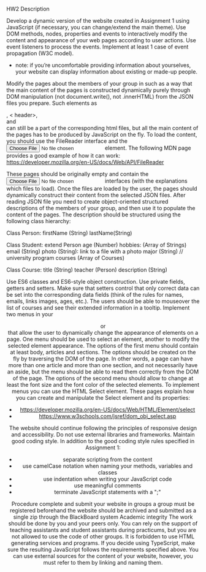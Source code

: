 HW2
Description
 
Develop a dynamic version of the website created in Assignment 1 using JavaScript (if necessary, you can change/extend the main theme). Use DOM methods, nodes, properties and events to interactively modify the content and appearance of your web pages according to user actions. Use event listeners to process the events. Implement at least 1 case of event propagation (W3C model).
 
* note: if you’re uncomfortable providing information about yourselves, your website can display information about existing or made-up people.
 
Modify the pages about the members of your group in such as a way that the main content of the pages is constructed dynamically purely through DOM manipulation (not document.write(), not .innerHTML) from the JSON files you prepare. Such elements as <nav>, < header>, <footer> and <aside> can still be a part of the corresponding html files, but all the main content of the pages has to be produced by JavaScript on the fly. To load the content, you should use the FileReader interface and the <input type="file"> element. The following MDN page provides a good example of how it can work:
https://developer.mozilla.org/en-US/docs/Web/API/FileReader
 
These pages should be originally empty and contain the <input type="file"> interfaces (with the explanations which files to load). Once the files are loaded by the user, the pages should dynamically construct their content from the selected JSON files.
After reading JSON file you need to create object-oriented structured descriptions of the members of your group, and then use it to populate the content of the pages.
The description should be structured using the following class hierarchy:
 
Class Person:
firstName (String)
lastName(String)
 
Class Student: extend Person
age (Number)
hobbies: (Array of Strings)
email (String)
photo (String): link to a file with a photo
major (String) // university program
courses (Array of Courses)
 
Class Course:
title (String)
teacher (Person)
description (String)
 
Use ES6 classes and ES6-style object construction. Use private fields, getters and setters. Make sure that setters control that only correct data can be set into the corresponding data fields (think of the rules for names, emails, links images, ages, etc.).
The users should be able to mouseover the list of courses and see their extended information in a tooltip.
Implement two menus in your <header> or <footer> that allow the user to dynamically change the appearance of elements on a page. One menu should be used to select an element, another to modify the selected element appearance. The options of the first menu should contain at least body, articles and sections. The options should be created on the fly by traversing the DOM of the page. In other words, a page can have more than one article and more than one section, and not necessarily have an aside, but the menu should be able to read them correctly from the DOM of the page. The options of the second menu should allow to change at least the font size and the font color of the selected elements. To implement menus you can use the HTML Select element. These pages explain how you can create and manipulate the Select element and its properties:
- https://developer.mozilla.org/en-US/docs/Web/HTML/Element/select
- https://www.w3schools.com/jsref/dom_obj_select.asp
 
The website should continue following the principles of responsive design and accessibility.
Do not use external libraries and frameworks.
Maintain good coding style.
In addition to the good coding style rules specified in Assignment 1:
  -  separate scripting from the content
  -  use camelCase notation when naming your methods, variables and classes
  -  use indentation when writing your JavaScript code
  -  use meaningful comments
  -  terminate JavaScript statements with a ";"
 
Procedure
complete and submit your website in groups
a group must be registered beforehand
the website should be archived and submitted as a single zip through the BlackBoard system
Academic integrity
The work should be done by you and your peers only. You can rely on the support of teaching assistants and student assistants during practicums, but you are not allowed to use the code of other groups. It is forbidden to use HTML generating services and programs. If you decide using TypeScript, make sure the resulting JavaScript follows the requirements specified above. You can use external sources for the content of your website, however, you must refer to them by linking and naming them.